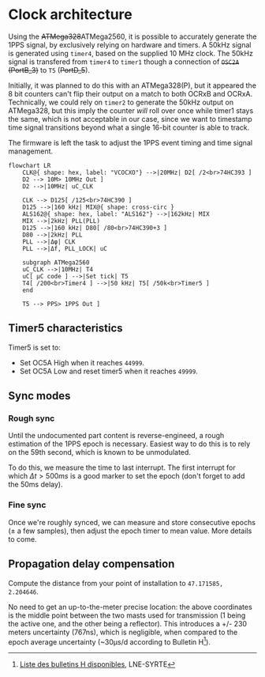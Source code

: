 # Clock architecture
Using the ~~ATMega328~~ATMega2560, it is possible to accurately generate the 1PPS signal, by exclusively relying on hardware and timers.
A 50kHz signal is generated using `timer4`, based on the supplied 10 MHz clock. The 50kHz signal is transfered from `timer4` to `timer1` though a connection of ~~`OSC2A` (PortB_3)~~ to `T5` (~~PortD_5~~).

Initially, it was planned to do this with an ATMega328(P), but it appeared the 8 bit counters can't flip their output on a match to both OCRxB and OCRxA. Technically, we could rely on `timer2` to generate the 50kHz output on ATMega328, but this imply the counter *will* roll over once while timer1 stays the same, which is not acceptable in our case, since we want to timestamp time signal transitions beyond what a single 16-bit counter is able to track.

The firmware is left the task to adjust the 1PPS event timing and time signal management.

```mermaid
flowchart LR
    CLK@{ shape: hex, label: "VCOCXO"} -->|20MHz| D2[ /2<br>74HC393 ]
    D2 --> 10M> 10MHz Out ]
    D2 -->|10MHz| uC_CLK
    
    CLK --> D125[ /125<br>74HC390 ]
    D125 -->|160 kHz| MIX@{ shape: cross-circ }
    ALS162@{ shape: hex, label: "ALS162"} -->|162kHz| MIX
    MIX -->|2kHz| PLL(PLL)
    D125 -->|160 kHz| D80[ /80<br>74HC390+3 ]
    D80 -->|2kHz| PLL
    PLL -->|Δφ| CLK
    PLL -->|Δf, PLL_LOCK| uC

    subgraph ATMega2560
    uC_CLK -->|10MHz| T4
    uC[ µC code ] -->|Set tick| T5
    T4[ /200<br>Timer4 ] -->|50 kHz| T5[ /50k<br>Timer5 ]
    end

    T5 --> PPS> 1PPS Out ]
```

## Timer5 characteristics
Timer5 is set to:
  - Set OC5A High when it reaches `44999`.
  - Set OC5A Low and reset timer5 when it reaches `49999`.

## Sync modes
### Rough sync
Until the undocumented part content is reverse-engineed, a rough estimation of the 1PPS epoch is necessary.
Easiest way to do this is to rely on the 59th second, which is known to be unmodulated.

To do this, we measure the time to last interrupt. The first interrupt for which $`Δt > 500ms`$ is a good marker to set the epoch (don't forget to add the 50ms delay). 

### Fine sync
Once we're roughly synced, we can measure and store consecutive epochs (± a few samples), then adjust the epoch timer to mean value. More details to come.

## Propagation delay compensation
Compute the distance from your point of installation to `47.171585, 2.204646`. 

No need to get an up-to-the-meter precise location: the above coordinates is the middle point between the two masts used for transmission (1 being the active one, and the other being a reflector). This introduces a +/- 230 meters uncertainty (767ns), which is negligible, when compared to the epoch average uncertainty (~30µs/d according to Bulletin H[^1]).

[^1]: [Liste des bulletins H disponibles](https://syrte.obspm.fr/tfc/temps/outgoing_data/laboTAF/bulH/liste_bulh.php), LNE-SYRTE
